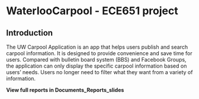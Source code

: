 # WaterlooCarpool - ECE651 project
## Introduction
The UW Carpool Application is an app that helps users publish and search carpool information. It is designed to provide convenience and save time for users. Compared with bulletin board system (BBS) and Facebook Groups, the application can only display the specific carpool information based on users’ needs. Users no longer need to filter what they want from a variety of information.

**View full reports in Documents_Reports_slides**
